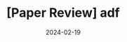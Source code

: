 ---
layout: single
author_profile: true
sidebar:
  nav: "main"
title:  "[Paper Review] adf"
categories:
    - graphical
tags:
    - [Graphical Model]

toc: true
toc_sticky: true

date: 2024-02-19
use_math: true
---